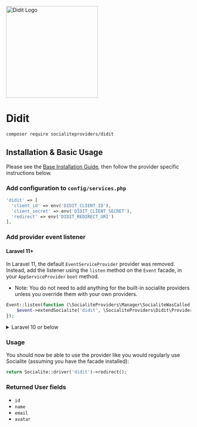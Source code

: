 <picture>
  <source media="(prefers-color-scheme: dark)" srcset="https://docs.didit.me/_next/static/media/didit-logo-wordmark-white.3ddb2264.svg#gh-dark-mode-only">
  <img height="250px" alt="Didit Logo" src="https://docs.didit.me/_next/static/media/didit-logo-wordmark-black.3479c043.svg#gh-light-mode-only">
</picture>

# Didit

```bash
composer require socialiteproviders/didit
```

## Installation & Basic Usage

Please see the [Base Installation Guide](https://socialiteproviders.com/usage/), then follow the provider specific instructions below.

### Add configuration to `config/services.php`

```php
'didit' => [
  'client_id' => env('DIDIT_CLIENT_ID'),
  'client_secret' => env('DIDIT_CLIENT_SECRET'),
  'redirect' => env('DIDIT_REDIRECT_URI')
],
```

### Add provider event listener

#### Laravel 11+

In Laravel 11, the default `EventServiceProvider` provider was removed. Instead, add the listener using the `listen` method on the `Event` facade, in your `AppServiceProvider` `boot` method.

* Note: You do not need to add anything for the built-in socialite providers unless you override them with your own providers.

```php
Event::listen(function (\SocialiteProviders\Manager\SocialiteWasCalled $event) {
    $event->extendSocialite('didit', \SocialiteProviders\Didit\Provider::class);
});
```
<details>
<summary>
Laravel 10 or below
</summary>
Configure the package's listener to listen for `SocialiteWasCalled` events.

Add the event to your `listen[]` array in `app/Providers/EventServiceProvider`. See the [Base Installation Guide](https://socialiteproviders.com/usage/) for detailed instructions.

```php
protected $listen = [
    \SocialiteProviders\Manager\SocialiteWasCalled::class => [
        // ... other providers
        \SocialiteProviders\Didit\DiditExtendSocialite::class.'@handle',
    ],
];
```
</details>

### Usage

You should now be able to use the provider like you would regularly use Socialite (assuming you have the facade installed):

```php
return Socialite::driver('didit')->redirect();
```

### Returned User fields

- ``id``
- ``name``
- ``email``
- ``avatar``
